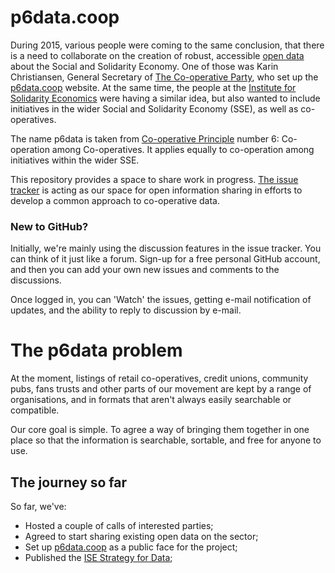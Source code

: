 # p6data.coop

During 2015, various people were coming to the same conclusion, that there is a need to collaborate on the creation of robust, accessible [open data](https://en.wikipedia.org/wiki/Open_data) about the Social and Solidarity Economy. 
One of those was Karin Christiansen, General Secretary of [The Co-operative Party](http://party.coop/), who set up the [p6data.coop](http://p6data.coop/) website.
At the same time, the people at the [Institute for Solidarity Economics](http://www.solidarityeconomics.org) were having a similar idea, but also wanted to include initiatives in the wider Social and Solidarity Economy (SSE), as well as co-operatives.

The name p6data is taken from [Co-operative Principle](http://ica.coop/en/whats-co-op/co-operative-identity-values-principles) number 6: Co-operation among Co-operatives. It applies equally to co-operation among initiatives within the wider SSE.

This repository provides a space to share work in progress. [The issue tracker](https://github.com/p6data-coop/about/issues) is acting as our space for open information sharing in efforts to develop a common approach to co-operative data. 

### New to GitHub?

Initially, we're mainly using the discussion features in the issue tracker. You can think of it just like a forum. Sign-up for a free personal GitHub account, and then you can add your own new issues and comments to the discussions. 

Once logged in, you can 'Watch' the issues, getting e-mail notification of updates, and the ability to reply to discussion by e-mail.

# The p6data problem
At the moment, listings of retail co-operatives, credit unions, community pubs, fans trusts and other parts of our movement are kept by a range of organisations, and in formats that aren't always easily searchable or compatible.

Our core goal is simple. To agree a way of bringing them together in one place so that the information is searchable, sortable, and free for anyone to use. 

## The journey so far

So far, we've:

* Hosted a couple of calls of interested parties;
* Agreed to start sharing existing open data on the sector;
* Set up [p6data.coop](http://www.p6data.coop) as a public face for the project;
* Published the [ISE Strategy for Data](http://solidarityeconomics.org/2016/02/16/ise-strategy-for-data/);
